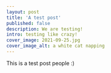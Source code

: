 ```yaml
---
layout: post
title: 'A test post'
published: false
description: We are testing!
intro: testing like crazy!
cover_image: 2021-09-25.jpg
cover_image_alt: a white cat napping
---
```

This is a test post people :)
